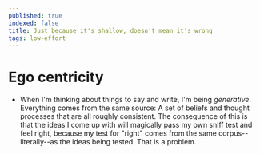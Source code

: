 ```yaml
---
published: true
indexed: false
title: Just because it's shallow, doesn't mean it's wrong
tags: low-effort
---
```


# Ego centricity

- When I'm thinking about things to say and write, I'm being _generative_. Everything comes from the same source: A set of beliefs and thought processes that are all roughly consistent. The consequence of this is that the ideas I come up with will magically pass my own sniff test and feel right, because my test for "right" comes from the same corpus--literally--as the ideas being tested. That is a problem.
